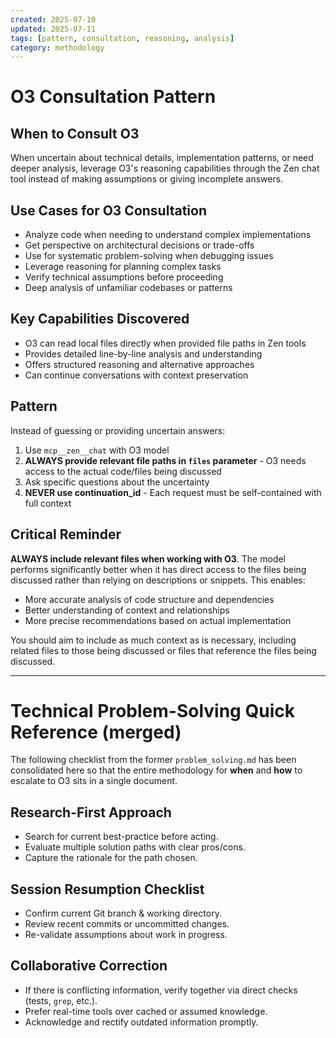 ```yaml
---
created: 2025-07-10
updated: 2025-07-11
tags: [pattern, consultation, reasoning, analysis]
category: methodology
---
```


# O3 Consultation Pattern

## When to Consult O3

When uncertain about technical details, implementation patterns, or need deeper analysis, leverage O3's reasoning capabilities through the Zen chat tool instead of making assumptions or giving incomplete answers.

## Use Cases for O3 Consultation

- Analyze code when needing to understand complex implementations
- Get perspective on architectural decisions or trade-offs  
- Use for systematic problem-solving when debugging issues
- Leverage reasoning for planning complex tasks
- Verify technical assumptions before proceeding
- Deep analysis of unfamiliar codebases or patterns

## Key Capabilities Discovered

- O3 can read local files directly when provided file paths in Zen tools
- Provides detailed line-by-line analysis and understanding
- Offers structured reasoning and alternative approaches
- Can continue conversations with context preservation

## Pattern

Instead of guessing or providing uncertain answers:

1. Use `mcp__zen__chat` with O3 model
2. **ALWAYS provide relevant file paths in `files` parameter** - O3 needs access to the actual code/files being discussed
3. Ask specific questions about the uncertainty
4. **NEVER use continuation_id** - Each request must be self-contained with full context

## Critical Reminder

**ALWAYS include relevant files when working with O3**. The model performs significantly better when it has direct access to the files being discussed rather than relying on descriptions or snippets. This enables:

- More accurate analysis of code structure and dependencies
- Better understanding of context and relationships
- More precise recommendations based on actual implementation

You should aim to include as much context as is necessary, including related files to those being discussed or files that reference the files being discussed.

---

# Technical Problem-Solving Quick Reference (merged)

The following checklist from the former `problem_solving.md` has been consolidated here so that the entire methodology for **when** and **how** to escalate to O3 sits in a single document.

## Research-First Approach

- Search for current best-practice before acting.
- Evaluate multiple solution paths with clear pros/cons.
- Capture the rationale for the path chosen.

## Session Resumption Checklist

- Confirm current Git branch & working directory.
- Review recent commits or uncommitted changes.
- Re-validate assumptions about work in progress.

## Collaborative Correction

- If there is conflicting information, verify together via direct checks (tests, `grep`, etc.).
- Prefer real-time tools over cached or assumed knowledge.
- Acknowledge and rectify outdated information promptly.
